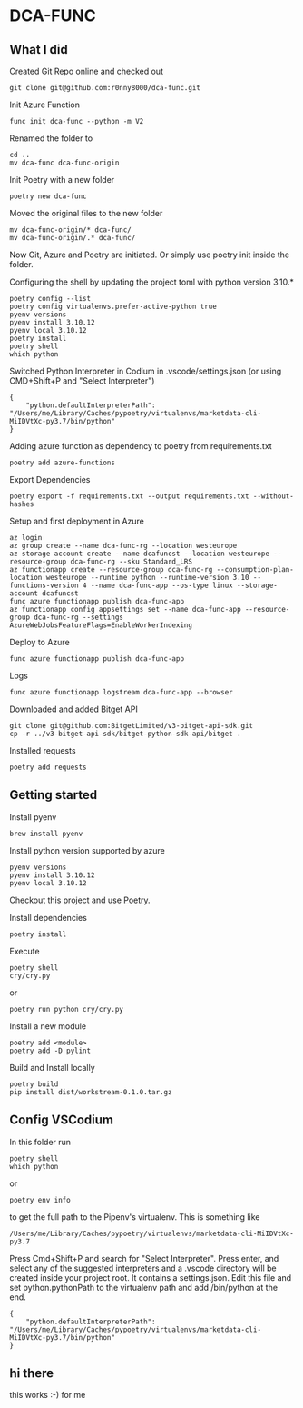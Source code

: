 DCA-FUNC
========


What I did
----------

Created Git Repo online and checked out

    git clone git@github.com:r0nny8000/dca-func.git

Init Azure Function 

    func init dca-func --python -m V2

Renamed the folder to 

    cd ..
    mv dca-func dca-func-origin


Init Poetry with a new folder

    poetry new dca-func

Moved the original files to the new folder

    mv dca-func-origin/* dca-func/
    mv dca-func-origin/.* dca-func/

Now Git, Azure and Poetry are initiated. Or simply use poetry init inside the folder.

Configuring the shell by updating the project toml with python version 3.10.*

    poetry config --list
    poetry config virtualenvs.prefer-active-python true
    pyenv versions
    pyenv install 3.10.12
    pyenv local 3.10.12
    poetry install
    poetry shell
    which python

Switched Python Interpreter in Codium in .vscode/settings.json (or using CMD+Shift+P and "Select Interpreter")

    {
        "python.defaultInterpreterPath": "/Users/me/Library/Caches/pypoetry/virtualenvs/marketdata-cli-MiIDVtXc-py3.7/bin/python"
    }

Adding azure function as dependency to poetry from requirements.txt

    poetry add azure-functions

Export Dependencies

    poetry export -f requirements.txt --output requirements.txt --without-hashes

Setup and first deployment in Azure

    az login
    az group create --name dca-func-rg --location westeurope
    az storage account create --name dcafuncst --location westeurope --resource-group dca-func-rg --sku Standard_LRS
    az functionapp create --resource-group dca-func-rg --consumption-plan-location westeurope --runtime python --runtime-version 3.10 --functions-version 4 --name dca-func-app --os-type linux --storage-account dcafuncst
    func azure functionapp publish dca-func-app
    az functionapp config appsettings set --name dca-func-app --resource-group dca-func-rg --settings AzureWebJobsFeatureFlags=EnableWorkerIndexing


Deploy to Azure

    func azure functionapp publish dca-func-app

Logs

    func azure functionapp logstream dca-func-app --browser


Downloaded and added Bitget API 
    
    git clone git@github.com:BitgetLimited/v3-bitget-api-sdk.git
    cp -r ../v3-bitget-api-sdk/bitget-python-sdk-api/bitget .

Installed requests
    
    poetry add requests


    

Getting started
---------------
Install pyenv

    brew install pyenv

Install python version supported by azure 

    pyenv versions
    pyenv install 3.10.12
    pyenv local 3.10.12

Checkout this project and use [Poetry](https://python-poetry.org).

Install dependencies

    poetry install

Execute

    poetry shell
    cry/cry.py

or

    poetry run python cry/cry.py

Install a new module 

    poetry add <module>
    poetry add -D pylint

Build and Install locally

    poetry build
    pip install dist/workstream-0.1.0.tar.gz

Config VSCodium
---------------

In this folder run 
    
    poetry shell
    which python

or

    poetry env info

to get the full path to the Pipenv's virtualenv. This is something like 

    /Users/me/Library/Caches/pypoetry/virtualenvs/marketdata-cli-MiIDVtXc-py3.7

Press Cmd+Shift+P and search for "Select Interpreter". Press enter, and select any of the suggested interpreters and a .vscode directory will be created inside your project root. It contains a settings.json. Edit this file and set python.pythonPath to the virtualenv path and add /bin/python at the end.

    {
        "python.defaultInterpreterPath": "/Users/me/Library/Caches/pypoetry/virtualenvs/marketdata-cli-MiIDVtXc-py3.7/bin/python"
    }


hi there
--------
this works :-)
for me
